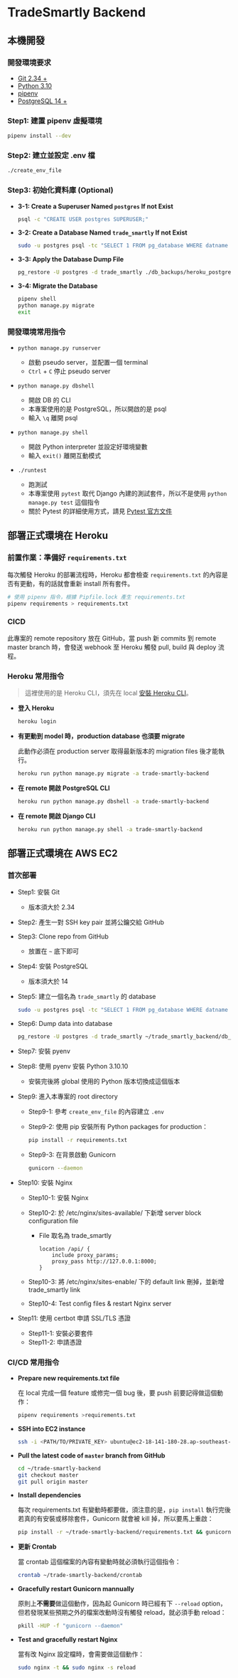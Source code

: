 # TradeSmartly Backend

## 本機開發

### 開發環境要求

- [Git 2.34 +](https://git-scm.com/book/en/v2/Getting-Started-Installing-Git)
- [Python 3.10](https://www.python.org/downloads/release/python-3109/)
- [pipenv](https://pypi.org/project/pipenv/)
- [PostgreSQL 14 +](https://adamtheautomator.com/install-postgresql-on-mac/)

### Step1: 建置 pipenv 虛擬環境

```bash
pipenv install --dev
```

### Step2: 建立並設定 .env 檔

```bash
./create_env_file
```

### Step3: 初始化資料庫 (Optional)

- **3-1: Create a Superuser Named `postgres` If not Exist**

    ```bash
    psql -c "CREATE USER postgres SUPERUSER;"
    ```

- **3-2: Create a Database Named `trade_smartly` If not Exist**

    ```bash
    sudo -u postgres psql -tc "SELECT 1 FROM pg_database WHERE datname = 'trade_smartly'" | grep -q 1 || psql -c "CREATE DATABASE trade_smartly OWNER postgres"
    ```

- **3-3: Apply the Database Dump File**

    ```bash
    pg_restore -U postgres -d trade_smartly ./db_backups/heroku_postgresql_latest
    ```

- **3-4: Migrate the Database**

    ```bash
    pipenv shell
    python manage.py migrate
    exit
    ```

### 開發環境常用指令

- `python manage.py runserver`
  - 啟動 pseudo server，並配置一個 terminal
  - `Ctrl` + `C` 停止 pseudo server

- `python manage.py dbshell`
  - 開啟 DB 的 CLI
  - 本專案使用的是 PostgreSQL，所以開啟的是 psql
  - 輸入 `\q` 離開 psql

- `python manage.py shell`
  - 開啟 Python interpreter 並設定好環境變數
  - 輸入 `exit()` 離開互動模式

- `./runtest`
  - 跑測試
  - 本專案使用 `pytest` 取代 Django 內建的測試套件，所以不是使用 `python manage.py test` 這個指令
  - 關於 Pytest 的詳細使用方式，請見 [Pytest 官方文件](https://docs.pytest.org/en/latest/index.html)

## 部署正式環境在 Heroku

### 前置作業：準備好 `requirements.txt`

每次觸發 Heroku 的部署流程時，Heroku 都會檢查 `requirements.txt` 的內容是否有更動，有的話就會重新 install 所有套件。

```bash
# 使用 pipenv 指令，根據 Pipfile.lock 產生 requirements.txt
pipenv requirements > requirements.txt
```

### CICD

此專案的 remote repository 放在 GitHub，當 push 新 commits 到 remote master branch 時，會發送 webhook 至 Heroku 觸發 pull, build 與 deploy 流程。

### Heroku 常用指令

>這裡使用的是 Heroku CLI，須先在 local [安裝 Heroku CLI](https://devcenter.heroku.com/articles/heroku-cli)。

- **登入 Heroku**

    ```bash
    heroku login
    ```

- **有更動到 model 時，production database 也須要 migrate**

    此動作必須在 production server 取得最新版本的 migration files 後才能執行。

    ```bash
    heroku run python manage.py migrate -a trade-smartly-backend
    ```

- **在 remote 開啟 PostgreSQL CLI**

    ```bash
    heroku run python manage.py dbshell -a trade-smartly-backend
    ```

- **在 remote 開啟 Django CLI**

    ```bash
    heroku run python manage.py shell -a trade-smartly-backend
    ```

## 部署正式環境在 AWS EC2

### 首次部署

- Step1: 安裝 Git
  - 版本須大於 2.34
- Step2: 產生一對 SSH key pair 並將公鑰交給 GitHub
- Step3: Clone repo from GitHub
  - 放置在 `~` 底下即可
- Step4: 安裝 PostgreSQL
  - 版本須大於 14
- Step5: 建立一個名為 `trade_smartly` 的 database

  ```bash
  sudo -u postgres psql -tc "SELECT 1 FROM pg_database WHERE datname = 'trade_smartly'" | grep -q 1 || psql -c "CREATE DATABASE trade_smartly OWNER postgres"
  ```

- Step6: Dump data into database

  ```bash
  pg_restore -U postgres -d trade_smartly ~/trade_smartly_backend/db_backups/heroku_postgresql_latest
  ```

- Step7: 安裝 pyenv
- Step8: 使用 pyenv 安裝 Python 3.10.10
  - 安裝完後將 global 使用的 Python 版本切換成這個版本
- Step9: 進入本專案的 root directory
  - Step9-1: 參考 `create_env_file` 的內容建立 `.env`
  - Step9-2: 使用 pip 安裝所有 Python packages for production：

    ```bash
    pip install -r requirements.txt
    ```

  - Step9-3: 在背景啟動 Gunicorn

    ```bash
    gunicorn --daemon
    ```

- Step10: 安裝 Nginx
  - Step10-1: 安裝 Nginx
  - Step10-2: 於 /etc/nginx/sites-available/ 下新增 server block configuration file
    - File 取名為 trade_smartly

      ```nginx
      location /api/ {
          include proxy_params;
          proxy_pass http://127.0.0.1:8000;
      }
      ```

  - Step10-3: 將 /etc/nginx/sites-enable/ 下的 default link 刪掉，並新增 trade_smartly link
  - Step10-4: Test config files & restart Nginx server

- Step11: 使用 certbot 申請 SSL/TLS 憑證
  - Step11-1: 安裝必要套件
  - Step11-2: 申請憑證

### CI/CD 常用指令

- **Prepare new requirements.txt file**

  在 local 完成一個 feature 或修完一個 bug 後，要 push 前要記得做這個動作：

  ```bash
  pipenv requirements >requirements.txt
  ```

- **SSH into EC2 instance**

  ```bash
  ssh -i <PATH/TO/PRIVATE_KEY> ubuntu@ec2-18-141-180-28.ap-southeast-1.compute.amazonaws.com
  ```

- **Pull the latest code of `master` branch from GitHub**

  ```bash
  cd ~/trade-smartly-backend
  git checkout master
  git pull origin master
  ```

- **Install dependencies**

  每次 requirements.txt 有變動時都要做，須注意的是，`pip install` 執行完後若真的有安裝或移除套件，Gunicorn 就會被 kill 掉，所以要馬上重啟：

  ```bash
  pip install -r ~/trade-smartly-backend/requirements.txt && gunicorn --daemon
  ```

- **更新 Crontab**

  當 crontab 這個檔案的內容有變動時就必須執行這個指令：

  ```bash
  crontab ~/trade-smartly-backend/crontab
  ```

- **Gracefully restart Gunicorn mannually**

  原則上**不需要**做這個動作，因為起 Gunicorn 時已經有下 `--reload` option，但若發現某些預期之外的檔案改動時沒有觸發 reload，就必須手動 reload：

  ```bash
  pkill -HUP -f "gunicorn --daemon"
  ```

- **Test and gracefully restart Nginx**

  當有改 Nginx 設定檔時，會需要做這個動作：

  ```bash
  sudo nginx -t && sudo nginx -s reload
  ```
